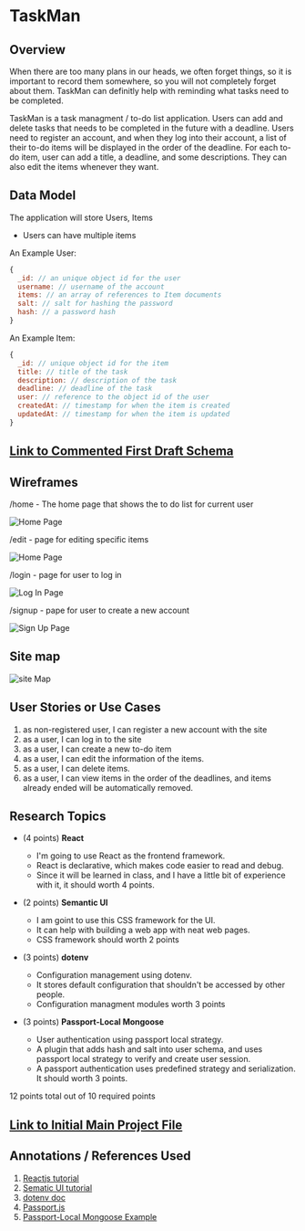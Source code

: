 # TaskMan

## Overview

When there are too many plans in our heads, we often forget things, so it is important to record them somewhere, so you will not completely forget about them. TaskMan can definitly help with reminding what tasks need to be completed.

TaskMan is a task managment / to-do list application. Users can add and delete tasks that needs to be completed in the future with a deadline. Users need to register an account, and when they log into their account, a list of their to-do items will be displayed in the order of the deadline. For each to-do item, user can add a title, a deadline, and some descriptions. They can also edit the items whenever they want.

## Data Model

The application will store Users, Items

* Users can have multiple items

An Example User:

```javascript
{
  _id: // an unique object id for the user
  username: // username of the account
  items: // an array of references to Item documents
  salt: // salt for hashing the password
  hash: // a password hash
}
```

An Example Item:

```javascript
{
  _id: // unique object id for the item
  title: // title of the task
  description: // description of the task
  deadline: // deadline of the task
  user: // reference to the object id of the user
  createdAt: // timestamp for when the item is created
  updatedAt: // timestamp for when the item is updated
}
```

## [Link to Commented First Draft Schema](db.mjs) 

## Wireframes

/home - The home page that shows the to do list for current user

![Home Page](documentation/home.jpeg)

/edit - page for editing specific items

![Home Page](documentation/Edit.jpeg)

/login - page for user to log in

![Log In Page](documentation/Login.jpeg)

/signup - pape for user to create a new account

![Sign Up Page](documentation/Signup.jpeg)

## Site map

![site Map](documentation/siteMap.jpeg)

## User Stories or Use Cases

1. as non-registered user, I can register a new account with the site
2. as a user, I can log in to the site
3. as a user, I can create a new to-do item
4. as a user, I can edit the information of the items.
5. as a user, I can delete items.
6. as a user, I can view items in the order of the deadlines, and items already ended will be automatically removed.

## Research Topics

* (4 points) **React**
    * I'm going to use React as the frontend framework. 
    * React is declarative, which makes code easier to read and debug.
    * Since it will be learned in class, and I have a little bit of experience with it, it should worth 4 points.
    
* (2 points) **Semantic UI**
    * I am goint to use this CSS framework for the UI.
    * It can help with building a web app with neat web pages.
    * CSS framework should worth 2 points

* (3 points) **dotenv**
    * Configuration management using dotenv.
    * It stores default configuration that shouldn't be accessed by other people.
    * Configuration managment modules worth 3 points
    
* (3 points) **Passport-Local Mongoose**
    * User authentication using passport local strategy.
    * A plugin that adds hash and salt into user schema, and uses passport local strategy to verify and create user session.
    * A passport authentication uses predefined strategy and serialization. It should worth 3 points.

12 points total out of 10 required points

## [Link to Initial Main Project File](app.mjs) 

## Annotations / References Used

1. [Reactjs tutorial](https://reactjs.org/tutorial/tutorial.html)
2. [Sematic UI tutorial](https://semantic-ui.com/introduction/getting-started.html)
3. [dotenv doc](https://www.npmjs.com/package/dotenv)
4. [Passport.js](https://www.passportjs.org/)
5. [Passport-Local Mongoose Example](https://github.com/saintedlama/passport-local-mongoose/tree/main/examples/login)


